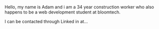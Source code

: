  Hello, my name is Adam and i am a 34 year construction worker who also happens to be a web development student at bloomtech.

 I can be contacted through Linked in at...
